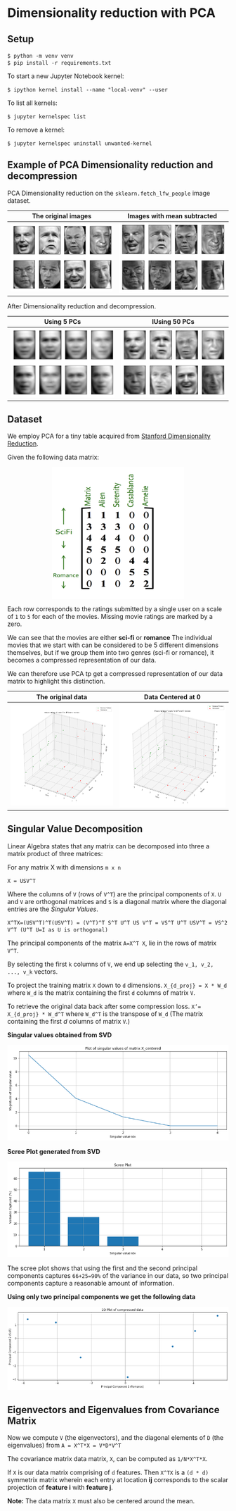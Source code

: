 # Dimensionality reduction with PCA

## Setup

```shell
$ python -m venv venv
$ pip install -r requirements.txt
```

To start a new Jupyter Notebook kernel:

```shell
$ ipython kernel install --name "local-venv" --user
```

To list all kernels:

```shell
$ jupyter kernelspec list
```

To remove a kernel:

```shell
$ jupyter kernelspec uninstall unwanted-kernel
```

## Example of PCA Dimensionality reduction and decompression

PCA Dimensionality reduction on the `sklearn.fetch_lfw_people` image dataset.

|   The original images   | Images with mean subtracted |
| :---------------------: | :-------------------------: |
| ![](img/orig_faces.png) | ![](img/centered_faces.png) |

After Dimensionality reduction and decompression.

|             Using 5 PCs            |            IUsing 50 PCs            |
| :--------------------------------: | :---------------------------------: |
| ![](img/faces_5d_uncompressed.png) | ![](img/faces_50d_uncompressed.png) |

## Dataset

We employ PCA for a tiny table acquired from [Stanford Dimensionality Reduction](http://web.stanford.edu/class/cs246/slides/06-dim_red.pdf).

Given the following data matrix:

<div align='center'>
<img src="img/simple_dataset.png" height="300" width="300" align='center'>
</div>

Each row corresponds to the ratings submitted by a single user on a scale of `1` to `5` for each of the movies. Missing movie ratings are marked by a zero.

We can see that the movies are either **sci-fi** or **romance**
The individual movies that we start with can be considered to be 5 different dimensions themselves, but if we group them into two genres (sci-fi or romance), it becomes a compressed representation of our data.

We can therefore use PCA tp get a compressed representation of our data matrix to highlight this distinction.

|        The original data       |         Data Centered at 0         |
| :----------------------------: | :--------------------------------: |
| ![](img/orig_data_3d_plot.png) | ![](img/centered_data_3d_plot.png) |

## Singular Value Decomposition

Linear Algebra states that any matrix can be decomposed into three a matrix product of three matrices:

For any matrix X with dimensions `m x n`

    X = USV^T

Where the columns of `V` (rows of `V^T`) are the principal components of `X`. `U` and `V` are orthogonal matrices and `S` is a diagonal matrix where the diagonal entries are the _Singular Values_.

    X^TX=(USV^T)^T(USV^T) = (V^T)^T S^T U^T US V^T = VS^T U^T USV^T = VS^2 V^T (U^T U=I as U is orthogonal)

The principal components of the matrix `A=X^T X`, lie in the rows of matrix `V^T`.

By selecting the first `k` columns of `V`, we end up selecting the `v_1, v_2, ..., v_k` vectors.

To project the training matrix `X` down to `d` dimensions. `X_{d_proj} = X * W_d` where `W_d` is the matrix containing the first `d` columns of matrix `V`.

To retrieve the original data back after some compression loss. `X’= X_{d_proj} * W_d^T`  where `W_d^T` is the transpose of `W_d` (The matrix containing the first $d$ columns of matrix `V`.)

**Singular values obtained from SVD**

![](img/singular_values.png)

**Scree Plot generated from SVD**

![](img/scree_plot.png)

The scree plot shows that using the first and the second principal components captures `66+25=90%` of the variance in our data, so two principal components capture a reasonable amount of information.

**Using only two principal components we get the following data**

![](img/pca_plot_movie_dataset.png)

## Eigenvectors and Eigenvalues from Covariance Matrix

Now we compute `V` (the eigenvectors), and the diagonal elements of `D` (the eigenvalues) from `A = X^T*X = V*D*V^T`

The covariance matrix data matrix, `X`, can be computed as  `1/N*X^T*X`.

If `X` is our data matrix comprising of `d` features. Then `X^TX` is a `(d * d)` symmetrix matrix wherein each entry at location **ij** corresponds to the scalar projection of **feature i** with **feature j**.

**Note:** The data matrix `X` must also be centered around the mean.
